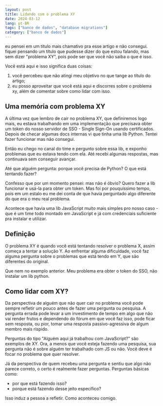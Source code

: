 ```yaml
---
layout: post
title: Lidando com o problema XY
date: 2024-03-12
lang: pt-BR
tags: ["banco de dados", "database migrations"]
category: ["banco de dados"]
---
```


eu pensei em um titulo mais chamativo pra esse artigo e não consegui. fiquei pensando um título que pudesse dizer do que
estou falando, mas sem dizer "problema XY", pois pode ser que você não saiba o que é isso.

Você está aqui e isso significa duas coisas:

1. você percebeu que não atingi meu objetivo no que tange ao título do artigo;
2. eu posso aproveitar que você está aqui e discorres sobre o problema xy, além de comentar sobre como lidar com isso.


## Uma memória com problema XY

A última vez que lembro de cair no problema XY, que definiremos logo mais, eu estava trabalhando em uma implementação
que precisava obter um token do nosso servidor de SSO - Single Sign-On usando certificados. Depois de checar algumas docs internas vi que
tinha uma lib Python. Tentei fazer funcionar mas não consegui.

Então eu chego no canal do time e pergunto sobre essa lib, e exponho problemas que eu estava tendo com ela. Até recebi
algumas respostas, mas continuava sem conseguir avançar.

Até que alguém pergunta: porque você precisa de Python? O que está tentando fazer?

Confesso que por um momento pensei: mas não é óbvio? Quero fazer a lib funcionar e usá-la para obter um token. Mas foi
por pouquíssimo tempo, pois em um estalo eu me dei conta de que havia perguntado algo diferente do que era o meu real
problema.

Acontece que havia uma lib JavaScript muito mais simples pro nosso caso - que é um time todo montado em JavaScript e já
com credenciais suficiente pra instalar e utilizar.

## Definição

O problema XY é quando você está tentando resolver o problema X, assim começa a tentar a solução Y. Ao enfrentar alguma
dificuldade, você faz alguma pergunta sobre o problemas que está tendo em Y, que são diferentes do original.

Que nem no exemplo anterior. Meu problema era obter o token do SSO, não instalar um lib python.

## Como lidar com XY?

Da perspectiva de alguém que não quer cair no problema você pode sempre refletir um pouco antes de fazer uma pergunta ou
pesquisa. A pergunta errada pode levar a um investimento de tempo em algo que não vai render frutos e dependendo do
fórum em que você faz isso, pode ficar sem resposta, ou pior, tomar uma resposta passivo-agressiva de algum membro mais
ríspido.

Perguntas do tipo "Alguém aqui já trabalhou com JavaScript?" são exemplos de XY. Ora, a menos que você esteja fazendo
uma pesquisa, sua pergunta não é sobre alguém ter trabalhado com JS ou não. Você deve é focar no problema que quer
resolver.

Já da perspectiva de quem recebeu uma pergunta e sentiu que algo não parece correto, o certo é realmente fazer
perguntas. Perguntas básicas como:

- por que está fazendo isso?
- porque está fazendo desse jeito específico?

Isso induz a pessoa a refletir. Como aconteceu comigo.
